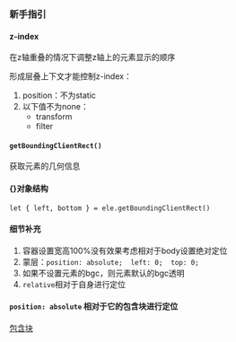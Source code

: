 ### 新手指引

#### z-index

在z轴重叠的情况下调整z轴上的元素显示的顺序

形成层叠上下文才能控制z-index：

1. position：不为static
2. 以下值不为none：
   - transform
   - filter

#### `getBoundingClientRect()`

获取元素的几何信息

#### {}对象结构

`let { left, bottom } = ele.getBoundingClientRect()`

#### 细节补充

1. 容器设置宽高100%没有效果考虑相对于body设置绝对定位
2. 蒙层：`position: absolute;  left: 0;  top: 0;`
3. 如果不设置元素的bgc，则元素默认的bgc透明
4. `relative`相对于自身进行定位

#### `position: absolute` 相对于它的**包含块**进行定位

[包含块](https://developer.mozilla.org/zh-CN/docs/Web/CSS/All_About_The_Containing_Block)




